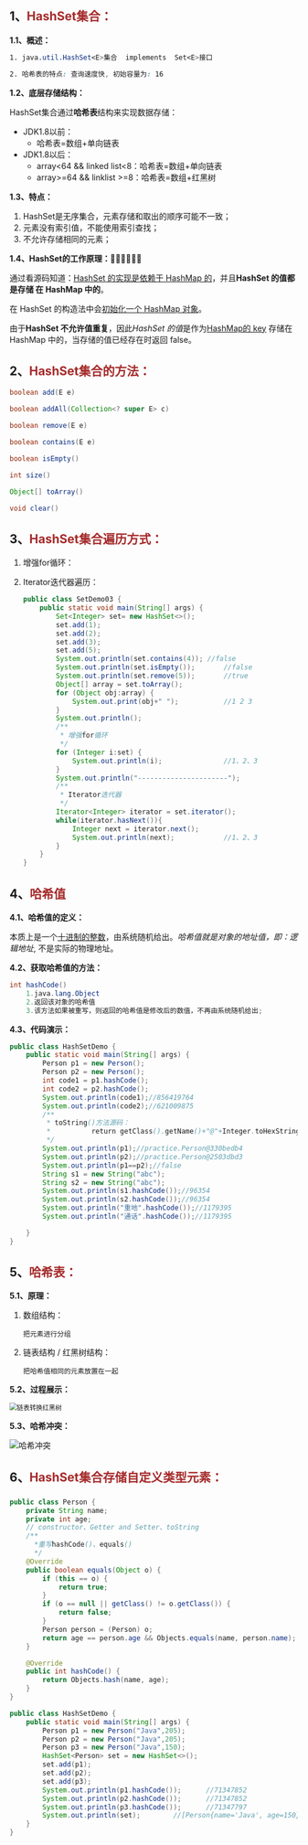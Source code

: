 ## 1、<span style="color:brown">HashSet<E>集合：</span>

**1.1、概述：**

```scss
1. java.util.HashSet<E>集合  implements  Set<E>接口

2. 哈希表的特点: 查询速度快, 初始容量为: 16
```

**1.2、底层存储结构：**

HashSet集合通过**哈希表**结构来实现数据存储：

- JDK1.8以前：
  - 哈希表=数组+单向链表
- JDK1.8以后：
  - array<64 && linked list<8：哈希表=数组+单向链表
  - array>=64 && linklist >=8：哈希表=数组+红黑树

**1.3、特点：**

1. HashSet是无序集合，元素存储和取出的顺序可能不一致；
1. 元素没有索引值，不能使用索引查找；
2. 不允许存储相同的元素；

**1.4、HashSet<E>的工作原理：**😶‍🌫️😶‍🌫️😶‍🌫️

通过看源码知道：<u>HashSet 的实现是依赖于 HashMap 的</u>，并且**HashSet 的值都是存储 在 HashMap 中的**。

在 HashSet 的构造法中会<u>初始化一个 HashMap 对象</u>。

由于**HashSet 不允许值重复**，因此*HashSet 的值*是作为<u>HashMap的 key</u> 存储在 HashMap 中的，当存储的值已经存在时返回 false。



## 2、<span style="color:brown">HashSet集合的方法：</span>

```java
boolean add(E e)
```

```java
boolean addAll(Collection<? super E> c)
```

```java
boolean remove(E e)
```

```java
boolean contains(E e)
```

```java
boolean isEmpty()
```

```java
int size()
```

```java
Object[] toArray()
```

```java
void clear()
```



## 3、<span style="color:brown">HashSet集合遍历方式：</span>

1. 增强for循环：

2. Iterator迭代器遍历：

   ```java
   public class SetDemo03 {
       public static void main(String[] args) {
           Set<Integer> set= new HashSet<>();
           set.add(1);
           set.add(2);
           set.add(3);
           set.add(5);
           System.out.println(set.contains(4));	//false
           System.out.println(set.isEmpty());		//false
           System.out.println(set.remove(5));		//true
           Object[] array = set.toArray();
           for (Object obj:array) {
               System.out.print(obj+" ");			//1 2 3 
           }
           System.out.println();
           /**
            * 增强for循环
            */
           for (Integer i:set) {
               System.out.println(i);				//1、2、3
           }
           System.out.println("----------------------");
           /**
            * Iterator迭代器
            */
           Iterator<Integer> iterator = set.iterator();
           while(iterator.hasNext()){
               Integer next = iterator.next();
               System.out.println(next);			//1、2、3
           }
       }
   }
   ```
   



## 4、<span style="color:brown">哈希值</span>

**4.1、哈希值的定义：**

本质上是一个<u>十进制的整数</u>，由系统随机给出。*哈希值就是对象的地址值，即：逻辑地址*, 不是实际的物理地址。

**4.2、获取哈希值的方法：**

```java
int hashCode()
    1.java.lang.Object
    2.返回该对象的哈希值
    3.该方法如果被重写，则返回的哈希值是修改后的数值，不再由系统随机给出;
```

**4.3、代码演示：**

```java
public class HashSetDemo {
    public static void main(String[] args) {
        Person p1 = new Person();
        Person p2 = new Person();
        int code1 = p1.hashCode();
        int code2 = p2.hashCode();
        System.out.println(code1);//856419764
        System.out.println(code2);//621009875
        /**
         * toString()方法源码：
         *          return getClass().getName()+"@"+Integer.toHexString(hashCode());
         */
        System.out.println(p1);//practice.Person@330bedb4
        System.out.println(p2);//practice.Person@2503dbd3
        System.out.println(p1==p2);//false
        String s1 = new String("abc");
        String s2 = new String("abc");
        System.out.println(s1.hashCode());//96354
        System.out.println(s2.hashCode());//96354
        System.out.println("重地".hashCode());//1179395
        System.out.println("通话".hashCode());//1179395

    }
}
```



## 5、<span style="color:brown">哈希表：</span>

**5.1、原理：**

1. 数组结构：

   ```apl
   把元素进行分组
   ```

2. 链表结构 / 红黑树结构：

   ```apl
   把哈希值相同的元素放置在一起
   ```


**5.2、过程展示：**





<img src="https://raw.githubusercontent.com/root-bine/image/main/Typora-image/%E9%93%BE%E8%A1%A8%E8%BD%AC%E7%BA%A2%E9%BB%91%E6%A0%91.png" alt="链表转换红黑树" style="zoom: 80%;" />

**5.3、哈希冲突：**

![哈希冲突](https://raw.githubusercontent.com/root-bine/image/main/Typora-image/%E5%93%88%E5%B8%8C%E5%86%B2%E7%AA%81.png)



## 6、<span style="color:brown">HashSet集合存储自定义类型元素：</span>

### <!--HashSet集合存放自定义元素时，需要对象重写hashCode()、equals()-->

```java
public class Person {
    private String name;
    private int age;
	// constructor、Getter and Setter、toString
    /**
      *重写hashCode()、equals()
      */
    @Override
    public boolean equals(Object o) {
        if (this == o) {
            return true;
        }
        if (o == null || getClass() != o.getClass()) {
            return false;
        }
        Person person = (Person) o;
        return age == person.age && Objects.equals(name, person.name);
    }

    @Override
    public int hashCode() {
        return Objects.hash(name, age);
    }
}
```

```java
public class HashSetDemo {
    public static void main(String[] args) {
        Person p1 = new Person("Java",205);
        Person p2 = new Person("Java",205);
        Person p3 = new Person("Java",150);
        HashSet<Person> set = new HashSet<>();
        set.add(p1);
        set.add(p2);
        set.add(p3);
        System.out.println(p1.hashCode());		//71347852
        System.out.println(p2.hashCode());		//71347852
        System.out.println(p3.hashCode());		//71347797
        System.out.println(set);		//[Person{name='Java', age=150}, Person{name='Java', age=205}]
    }
}
```



